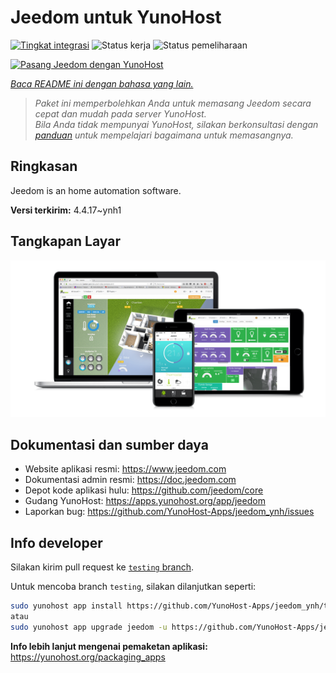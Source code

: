 <!--
N.B.: README ini dibuat secara otomatis oleh <https://github.com/YunoHost/apps/tree/master/tools/readme_generator>
Ini TIDAK boleh diedit dengan tangan.
-->

# Jeedom untuk YunoHost

[![Tingkat integrasi](https://dash.yunohost.org/integration/jeedom.svg)](https://ci-apps.yunohost.org/ci/apps/jeedom/) ![Status kerja](https://ci-apps.yunohost.org/ci/badges/jeedom.status.svg) ![Status pemeliharaan](https://ci-apps.yunohost.org/ci/badges/jeedom.maintain.svg)

[![Pasang Jeedom dengan YunoHost](https://install-app.yunohost.org/install-with-yunohost.svg)](https://install-app.yunohost.org/?app=jeedom)

*[Baca README ini dengan bahasa yang lain.](./ALL_README.md)*

> *Paket ini memperbolehkan Anda untuk memasang Jeedom secara cepat dan mudah pada server YunoHost.*  
> *Bila Anda tidak mempunyai YunoHost, silakan berkonsultasi dengan [panduan](https://yunohost.org/install) untuk mempelajari bagaimana untuk memasangnya.*

## Ringkasan

Jeedom is an home automation software.


**Versi terkirim:** 4.4.17~ynh1

## Tangkapan Layar

![Tangkapan Layar pada Jeedom](./doc/screenshots/01-Appli-jeedom.png)

## Dokumentasi dan sumber daya

- Website aplikasi resmi: <https://www.jeedom.com>
- Dokumentasi admin resmi: <https://doc.jeedom.com>
- Depot kode aplikasi hulu: <https://github.com/jeedom/core>
- Gudang YunoHost: <https://apps.yunohost.org/app/jeedom>
- Laporkan bug: <https://github.com/YunoHost-Apps/jeedom_ynh/issues>

## Info developer

Silakan kirim pull request ke [`testing` branch](https://github.com/YunoHost-Apps/jeedom_ynh/tree/testing).

Untuk mencoba branch `testing`, silakan dilanjutkan seperti:

```bash
sudo yunohost app install https://github.com/YunoHost-Apps/jeedom_ynh/tree/testing --debug
atau
sudo yunohost app upgrade jeedom -u https://github.com/YunoHost-Apps/jeedom_ynh/tree/testing --debug
```

**Info lebih lanjut mengenai pemaketan aplikasi:** <https://yunohost.org/packaging_apps>
